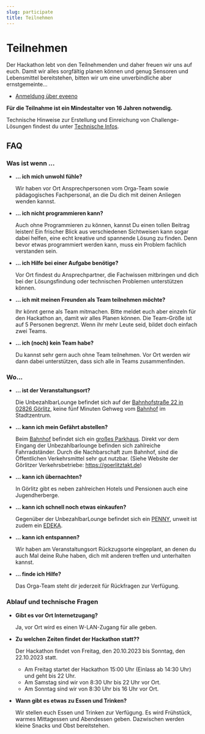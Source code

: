 ```yaml
---
slug: participate
title: Teilnehmen
---
```


# Teilnehmen

Der Hackathon lebt von den Teilnehmenden und daher freuen wir uns auf euch. Damit wir alles sorgfältig planen können und
genug Sensoren und Lebensmittel bereitstehen, bitten wir um eine unverbindliche aber ernstgemeinte...

-   [Anmeldung über eveeno](https://eveeno.com/hackathon-goerlitz-2023)

**Für die Teilnahme ist ein Mindestalter von 16 Jahren notwendig.**

Technische Hinweise zur Erstellung und Einreichung von Challenge-Lösungen findest du unter [Technische Infos](/techinfo).


## FAQ

### Was ist wenn ...

-   **... ich mich unwohl fühle?**

    Wir haben vor Ort Ansprechpersonen vom Orga-Team sowie pädagogisches Fachpersonal, an die Du dich mit deinen
    Anliegen wenden kannst.

-   **... ich nicht programmieren kann?**

    Auch ohne Programmieren zu können, kannst Du einen tollen Beitrag leisten! Ein frischer Blick aus verschiedenen
    Sichtweisen kann sogar dabei helfen, eine echt kreative und spannende Lösung zu finden. Denn bevor etwas
    programmiert werden kann, muss ein Problem fachlich verstanden sein.

-   **... ich Hilfe bei einer Aufgabe benötige?**

    Vor Ort findest du Ansprechpartner, die Fachwissen mitbringen und dich bei der Lösungsfindung oder technischen
    Problemen unterstützen können.

-   **... ich mit meinen Freunden als Team teilnehmen möchte?**

    Ihr könnt gerne als Team mitmachen. Bitte meldet euch aber einzeln für den Hackathon an, damit wir alles
    Planen können. Die Team-Größe ist auf 5 Personen begrenzt. Wenn ihr mehr Leute seid, bildet doch einfach zwei Teams.

-   **... ich (noch) kein Team habe?**

    Du kannst sehr gern auch ohne Team teilnehmen. Vor Ort werden wir dann dabei unterstützen, dass sich alle in Teams
    zusammenfinden.

### Wo...


-   **... ist der Veranstaltungsort?**

    Die UnbezahlbarLounge befindet sich auf der [Bahnhofstraße 22 in 02826 Görlitz](https://goo.gl/maps/j7MSXTreVZw6gKvA9), keine fünf         Minuten Gehweg vom [Bahnhof](https://goo.gl/maps/XJ3Pwqc1Sq7UZs5aA) im Stadtzentrum.

-   **... kann ich mein Gefährt abstellen?**

    Beim [Bahnhof](https://goo.gl/maps/XJ3Pwqc1Sq7UZs5aA) befindet sich ein [großes Parkhaus](https://goo.gl/maps/3CVPDaT4nFRYuGPo8). Direkt     vor dem Eingang der Unbezahlbarlounge befinden sich zahlreiche Fahrradständer. Durch die Nachbarschaft zum Bahnhof, sind die Öffentlichen     Verkehrsmittel sehr gut nutzbar. (Siehe Website der Görlitzer Verkehrsbetriebe: https://goerlitztakt.de)

-   **... kann ich übernachten?**

    In Görlitz gibt es neben zahlreichen Hotels und Pensionen auch eine Jugendherberge.

-   **... kann ich schnell noch etwas einkaufen?**

    Gegenüber der UnbezahlbarLounge befindet sich ein [PENNY](https://goo.gl/maps/c2KbFznajEFii95X7), unweit ist zudem ein [EDEKA](https://goo.gl/maps/SuLvzzw71NgWs8aL8).

-   **... kann ich entspannen?**

    Wir haben am Veranstaltungsort Rückzugsorte eingeplant, an denen du auch Mal deine
    Ruhe haben, dich mit anderen treffen und unterhalten kannst.

-   **... finde ich Hilfe?**

    Das Orga-Team steht dir jederzeit für Rückfragen zur Verfügung.


### Ablauf und technische Fragen

-   **Gibt es vor Ort Internetzugang?**

    Ja, vor Ort wird es einen W-LAN-Zugang für alle geben.

-   **Zu welchen Zeiten findet der Hackathon statt??**

    Der Hackathon findet von Freitag, den 20.10.2023 bis Sonntag, den 22.10.2023 statt.

    -   Am Freitag startet der Hackathon 15:00 Uhr (Einlass ab 14:30 Uhr) und geht bis 22 Uhr.
    -   Am Samstag sind wir von 8:30 Uhr bis 22 Uhr vor Ort.
    -   Am Sonntag sind wir von 8:30 Uhr bis 16 Uhr vor Ort.

-   **Wann gibt es etwas zu Essen und Trinken?**

    Wir stellen euch Essen und Trinken zur Verfügung. Es wird Frühstück, warmes Mittagessen und Abendessen
    geben. Dazwischen werden kleine Snacks und Obst bereitstehen.
